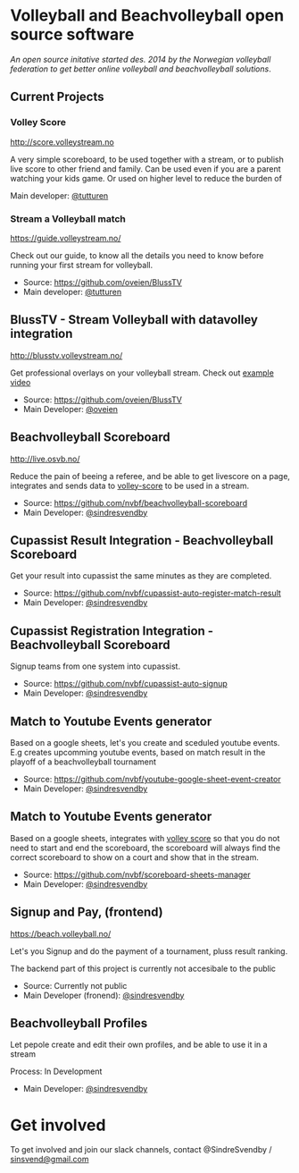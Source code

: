 Volleyball and Beachvolleyball open source software
==============

_An open source initative started des.  2014 by the Norwegian volleyball federation to get better online volleyball and beachvolleyball solutions_.

## Current Projects 

### Volley Score

http://score.volleystream.no 

A very simple scoreboard, to be used together with a stream, or to publish live score to other friend and family. Can be used even if you are a parent watching your kids game. Or used on higher level to reduce the burden of 

Main developer: [@tutturen](https://github.com/tutturen)

### Stream a Volleyball match 

https://guide.volleystream.no/

Check out our guide, to know all the details you need to know before running your first stream for volleyball.

* Source: https://github.com/oveien/BlussTV
* Main developer: [@tutturen](https://github.com/tutturen)


## BlussTV - Stream Volleyball with datavolley integration

http://blusstv.volleystream.no/

Get professional overlays on your volleyball stream. Check out [example video](https://www.youtube.com/watch?v=H1Gt7jp77kg&t=34s) 

* Source: https://github.com/oveien/BlussTV
* Main Developer: [@oveien](https://github.com/oveien)


## Beachvolleyball Scoreboard 

http://live.osvb.no/

Reduce the pain of beeing a referee, and be able to get livescore on a page, integrates and sends data to [volley-score](http://score.volleystream.no ) to be used in a stream. 

* Source: https://github.com/nvbf/beachvolleyball-scoreboard
* Main Developer: [@sindresvendby](https://github.com/sindresvendby)


## Cupassist Result Integration - Beachvolleyball Scoreboard 

Get your result into cupassist the same minutes as they are completed. 

* Source: https://github.com/nvbf/cupassist-auto-register-match-result
* Main Developer: [@sindresvendby](https://github.com/sindresvendby)

## Cupassist Registration Integration - Beachvolleyball Scoreboard 

Signup teams from one system into cupassist.

* Source: https://github.com/nvbf/cupassist-auto-signup
* Main Developer: [@sindresvendby](https://github.com/sindresvendby)

## Match to Youtube Events generator

Based on a google sheets, let's you create and sceduled youtube events.
E.g creates upcomming youtube events, based on match result in the playoff of a beachvolleyball tournament

* Source: https://github.com/nvbf/youtube-google-sheet-event-creator
* Main Developer: [@sindresvendby](https://github.com/sindresvendby)

## Match to Youtube Events generator

Based on a google sheets, integrates with [volley score](http://score.volleystream.no) so that you do not need to start and end the scoreboard, the scoreboard will always find the correct scoreboard to show on a court and show that in the stream.

* Source: https://github.com/nvbf/scoreboard-sheets-manager
* Main Developer: [@sindresvendby](https://github.com/sindresvendby)

## Signup and Pay, (frontend)

https://beach.volleyball.no/

Let's you Signup and do the payment of a tournament, pluss result ranking. 

The backend part of this project is currently not accesibale to the public

* Source: Currently not public
* Main Developer (fronend): [@sindresvendby](https://github.com/sindresvendby)

## Beachvolleyball Profiles 

Let pepole create and edit their own profiles, and be able to use it in a stream

Process: In Development
* Main Developer: [@sindresvendby](https://github.com/sindresvendby)


# Get involved

To get involved and join our slack channels, contact @SindreSvendby / sinsvend@gmail.com


